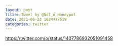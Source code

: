 ```yaml
--- 
layout: post 
title: Tweet by @Not_A_Honeypot 
date: 2021-06-23 1624477619 
categories: twitter 
--- 
```

https://twitter.com/o/status/1407786932051091458